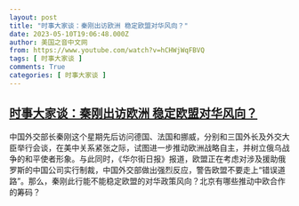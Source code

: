 ```yaml
---
layout: post
title: "时事大家谈：秦刚出访欧洲 稳定欧盟对华风向？"
date: 2023-05-10T19:06:48.000Z
author: 美国之音中文网
from: https://www.youtube.com/watch?v=hCHWjWqFBVQ
tags: [ 时事大家谈 ]
comments: True
categories: [ 时事大家谈 ]
---
```

<!--1683745608000-->
[时事大家谈：秦刚出访欧洲 稳定欧盟对华风向？](https://www.youtube.com/watch?v=hCHWjWqFBVQ)
------

<div>
中国外交部长秦刚这个星期先后访问德国、法国和挪威，分别和三国外长及外交大臣举行会谈，在美中关系紧张之际，试图进一步推动欧洲战略自主，并树立俄乌战争的和平使者形象。与此同时，《华尔街日报》报道，欧盟正在考虑对涉及援助俄罗斯的中国公司实行制裁，中国外交部做出强烈反应，警告欧盟不要走上“错误道路”。那么，秦刚此行能不能稳定欧盟的对华政策风向？北京有哪些推动中欧合作的筹码？
</div>
